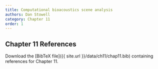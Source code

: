 ```yaml
---
title: Computational bioacoustics scene analysis
authors: Dan Stowell
category: Chapter 11
order: 1
---
```




## Chapter 11 References

Download the [BibTeX file]({{ site.url }}/data/ch11/chap11.bib) containing references for Chapter 11.
